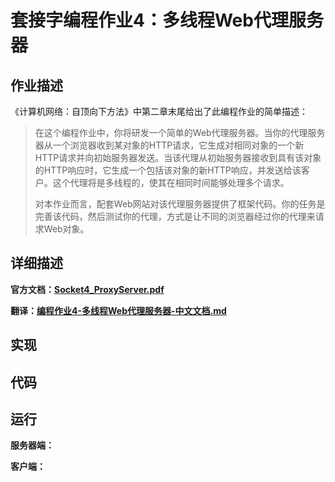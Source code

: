 # 套接字编程作业4：多线程Web代理服务器

## 作业描述

《计算机网络：自顶向下方法》中第二章末尾给出了此编程作业的简单描述：

> 在这个编程作业中，你将研发一个简单的Web代理服务器。当你的代理服务器从一个浏览器收到某对象的HTTP请求，它生成对相同对象的一个新HTTP请求并向初始服务器发送。当该代理从初始服务器接收到具有该对象的HTTP响应时，它生成一个包括该对象的新HTTP响应，并发送给该客户。这个代理将是多线程的，使其在相同时间能够处理多个请求。
>
> 对本作业而言，配套Web网站对该代理服务器提供了框架代码。你的任务是完善该代码，然后测试你的代理，方式是让不同的浏览器经过你的代理来请求Web对象。

## 详细描述

**官方文档：[Socket4_ProxyServer.pdf](Socket4_ProxyServer.pdf)**

**翻译：[编程作业4-多线程Web代理服务器-中文文档.md](编程作业4-多线程Web代理服务器-中文文档.md)**

## 实现





## 代码







## 运行

**服务器端：**





**客户端：**



